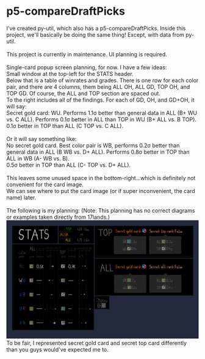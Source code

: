 # p5-compareDraftPicks
I've created py-util, which also has a p5-compareDraftPicks. 
Inside this project, we'll basically be doing the same thing! 
Except, with data from py-util. <br><br>
This project is currently in maintenance. UI planning is required. <br><br>
Single-card popup screen planning, for now. I have a few ideas: <br>
Small window at the top-left for the STATS header.<br>
Below that is a table of winrates and grades. There is one row for each 
color pair, and there are 4 columns, them being ALL OH, ALL GD, TOP OH, and 
TOP GD. Of course, the ALL and TOP section are spaced out. <br>
To the right includes all of the findings. For each of GD, OH, and GD+OH, it will say:<br>
Secret gold card: WU. Performs 1.1σ better than general data in ALL (B+ WU vs. C ALL). Performs 0.1σ better in ALL than TOP in WU (B+ ALL vs. B TOP).<br>
0.1σ better in TOP than ALL (C TOP vs. C ALL).<br>
<br>
Or it will say something like:<br>
No secret gold card. Best color pair is WB, performs 0.2σ better than general data in ALL (B WB vs. D+ ALL). Performs 0.8σ better in TOP than ALL in WB (A- WB vs. B).<br>
0.5σ better in TOP than ALL (C- TOP vs. D+ ALL).<br>
<br>
This leaves some unused space in the bottom-right...which is definitely not convenient for the card image.<br>
We can see where to put the card image (or if super inconvenient, the card name) later.<br>
<br>
The following is my planning: (Note: This planning has no correct diagrams or examples taken directly from 17lands.)
![singleCardPopupFull2.JPEG](planning/singleCardPopupFull3.JPEG)
<br>
To be fair, I represented secret gold card and secret top card differently 
than you guys would've expected me to. 